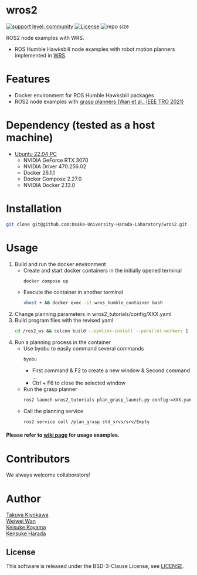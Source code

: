 # wros2

[![support level: community](https://img.shields.io/badge/support%20level-community-lightgray.svg)](https://rosindustrial.org/news/2016/10/7/better-supporting-a-growing-ros-industrial-software-platform)
[![License](https://img.shields.io/badge/License-BSD%203--Clause-blue.svg)](https://opensource.org/licenses/BSD-3-Clause)
![repo size](https://img.shields.io/github/repo-size/Osaka-University-Harada-Laboratory/wros2)

ROS2 node examples with WRS.

- ROS Humble Hawksbill node examples with robot motion planners implemented in [WRS](https://github.com/wanweiwei07/wrs).

# Features

- Docker environment for ROS Humble Hawksbill packages
- ROS2 node examples with [grasp planners (Wan et al., IEEE TRO 2021)](https://ieeexplore.ieee.org/stamp/stamp.jsp?tp=&arnumber=9170578)

# Dependency (tested as a host machine)

- [Ubuntu 22.04 PC](https://ubuntu.com/certified/laptops?q=&limit=20&vendor=Dell&vendor=Lenovo&vendor=HP&release=22.04+LTS)
  - NVIDIA GeForce RTX 3070
  - NVIDIA Driver 470.256.02
  - Docker 26.1.1
  - Docker Compose 2.27.0
  - NVIDIA Docker 2.13.0

# Installation
```bash
git clone git@github.com:Osaka-University-Harada-Laboratory/wros2.git --recursive --depth 1 && cd wros2 && COMPOSE_DOCKER_CLI_BUILD=1 DOCKER_BUILDKIT=1 docker compose build --no-cache --parallel 
```

# Usage
1. Build and run the docker environment
   - Create and start docker containers in the initially opened terminal
        ```bash
        docker compose up
        ```
   - Execute the container in another terminal
        ```bash
        xhost + && docker exec -it wros_humble_container bash
        ```
2. Change planning parameters in wros2_tutorials/config/XXX.yaml 
3. Build program files with the revised yaml
    ```bash
    cd /ros2_ws && colcon build --symlink-install --parallel-workers 1 && source install/setup.bash
    ```
4. Run a planning process in the container
   - Use byobu to easily command several commands  
        ```bash
        byobu
        ```
        - First command & F2 to create a new window & Second command ...
        - Ctrl + F6 to close the selected window
   - Run the grasp planner  
        ```bash
        ros2 launch wros2_tutorials plan_grasp_launch.py config:=XXX.yaml
        ```
   - Call the planning service  
        ```bash
        ros2 service call /plan_grasp std_srvs/srv/Empty
        ```

#### Please refer to [wiki page](https://github.com/Osaka-University-Harada-Laboratory/wros2/wiki/Usage-examples) for usage examples.

# Contributors

We always welcome collaborators!

# Author

[Takuya Kiyokawa](https://takuya-ki.github.io/)  
[Weiwei Wan](https://wanweiwei07.github.io/)  
[Keisuke Koyama](https://kk-hs-sa.website/)  
[Kensuke Harada](https://www.roboticmanipulation.org/members2/kensuke-harada/)  

## License

This software is released under the BSD-3-Clause License, see [LICENSE](./LICENSE).

